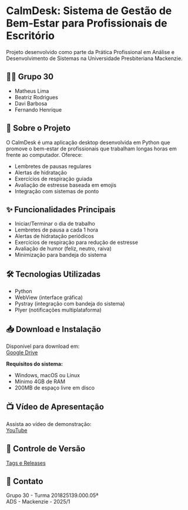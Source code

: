 # CalmDesk: Sistema de Gestão de Bem-Estar para Profissionais de Escritório

Projeto desenvolvido como parte da Prática Profissional em Análise e Desenvolvimento de Sistemas na Universidade Presbiteriana Mackenzie.

## 🧑‍💻 Grupo 30
- Matheus Lima
- Beatriz Rodrigues
- Davi Barbosa
- Fernando Henrique

## 📌 Sobre o Projeto
O CalmDesk é uma aplicação desktop desenvolvida em Python que promove o bem-estar de profissionais que trabalham longas horas em frente ao computador. Oferece:

- Lembretes de pausas regulares
- Alertas de hidratação
- Exercícios de respiração guiada
- Avaliação de estresse baseada em emojis
- Integração com sistemas de ponto

## ✨ Funcionalidades Principais
- Iniciar/Terminar o dia de trabalho
- Lembretes de pausa a cada 1 hora
- Alertas de hidratação periódicos
- Exercícios de respiração para redução de estresse
- Avaliação de humor (feliz, neutro, raiva)
- Minimização para bandeja do sistema

## 🛠️ Tecnologias Utilizadas
- Python
- WebView (interface gráfica)
- Pystray (integração com bandeja do sistema)
- Plyer (notificações multiplataforma)

## 📥 Download e Instalação
Disponível para download em:  
[Google Drive](https://drive.google.com/file/d/16W8yJg_2eRuuGGU6Fjjq2tONtJbY5jyQ/view?usp=drive_link)

**Requisitos do sistema:**
- Windows, macOS ou Linux
- Mínimo 4GB de RAM
- 200MB de espaço livre em disco


## 📺 Vídeo de Apresentação
Assista ao vídeo de demonstração:  
[YouTube](https://www.youtube.com/watch?v=fAtO_jfCNDA)


## 🔖 Controle de Versão
[Tags e Releases](https://github.com/fernandohenri/CalmDesk/tags)


## 📧 Contato
Grupo 30 - Turma 201825139.000.05ª  
ADS - Mackenzie - 2025/1  
